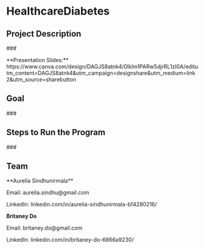 # HealthcareDiabetes

<h2> Project Description </h2>
<p> ### </p>
**Presentation Slides:** https://www.canva.com/design/DAGJS8atnk4/0lkIm1PARw5djrRL1zI0A/editutm_content=DAGJS8atnk4&utm_campaign=designshare&utm_medium=link2&utm_source=sharebutton


<h2> Goal </h2>
<p> ### </p>

<h2> Steps to Run the Program </h2>
<p> ### </p>

<h2> Team </h2>
**Aurelia Sindhunirmala**
<p> Email: aurelia.sindhu@gmail.com </p>
<p> LinkedIn: linkedin.com/in/aurelia-sindhunirmala-b14280216/</p>

**Britaney Do**
<p> Email: britaney.do@gmail.com </p>
<p> LinkedIn: linkedin.com/in/britaney-do-6866a9230/</p>
